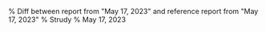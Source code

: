 % Diff between report from "May 17, 2023" and reference report from "May 17, 2023"
% Strudy
% May 17, 2023


